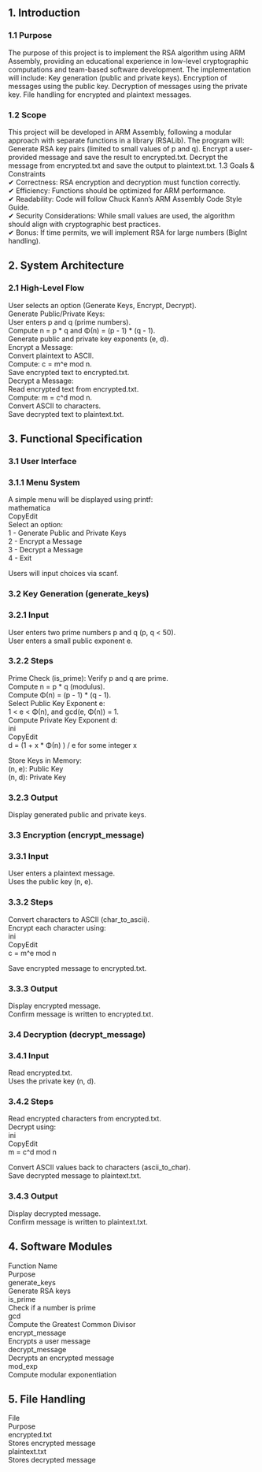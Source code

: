 ## 1. Introduction
### 1.1 Purpose  
The purpose of this project is to implement the RSA algorithm using ARM Assembly, providing an educational experience in low-level cryptographic computations and team-based software development. The implementation will include:
Key generation (public and private keys).
Encryption of messages using the public key.
Decryption of messages using the private key.
File handling for encrypted and plaintext messages.
### 1.2 Scope  
This project will be developed in ARM Assembly, following a modular approach with separate functions in a library (RSALib). The program will:
Generate RSA key pairs (limited to small values of p and q).
Encrypt a user-provided message and save the result to encrypted.txt.
Decrypt the message from encrypted.txt and save the output to plaintext.txt.
1.3 Goals & Constraints  
✔ Correctness: RSA encryption and decryption must function correctly.  
✔ Efficiency: Functions should be optimized for ARM performance.  
✔ Readability: Code will follow Chuck Kann’s ARM Assembly Code Style Guide.  
✔ Security Considerations: While small values are used, the algorithm should align with cryptographic best practices.  
✔ Bonus: If time permits, we will implement RSA for large numbers (BigInt handling).  

## 2. System Architecture  
### 2.1 High-Level Flow
User selects an option (Generate Keys, Encrypt, Decrypt).  
Generate Public/Private Keys:  
User enters p and q (prime numbers).  
Compute n = p * q and Φ(n) = (p - 1) * (q - 1).  
Generate public and private key exponents (e, d).  
Encrypt a Message:  
Convert plaintext to ASCII.  
Compute: c = m^e mod n.  
Save encrypted text to encrypted.txt.  
Decrypt a Message:  
Read encrypted text from encrypted.txt.  
Compute: m = c^d mod n.  
Convert ASCII to characters.  
Save decrypted text to plaintext.txt.  

## 3. Functional Specification  
### 3.1 User Interface  
### 3.1.1 Menu System  
A simple menu will be displayed using printf:  
mathematica  
CopyEdit  
Select an option:    
1 - Generate Public and Private Keys  
2 - Encrypt a Message  
3 - Decrypt a Message  
4 - Exit  

Users will input choices via scanf.  
### 3.2 Key Generation (generate_keys)  
### 3.2.1 Input  
User enters two prime numbers p and q (p, q < 50).  
User enters a small public exponent e.  
### 3.2.2 Steps  
Prime Check (is_prime): Verify p and q are prime.  
Compute n = p * q (modulus).  
Compute Φ(n) = (p - 1) * (q - 1).  
Select Public Key Exponent e:  
1 < e < Φ(n), and gcd(e, Φ(n)) = 1.  
Compute Private Key Exponent d:  
ini  
CopyEdit  
d = (1 + x * Φ(n) ) / e for some integer x  


Store Keys in Memory:  
(n, e): Public Key  
(n, d): Private Key  
### 3.2.3 Output  
Display generated public and private keys.  
### 3.3 Encryption (encrypt_message)  
### 3.3.1 Input  
User enters a plaintext message.  
Uses the public key (n, e).  
### 3.3.2 Steps  
Convert characters to ASCII (char_to_ascii).  
Encrypt each character using:  
ini  
CopyEdit  
c = m^e mod n  


Save encrypted message to encrypted.txt.  
### 3.3.3 Output  
Display encrypted message.  
Confirm message is written to encrypted.txt.  
### 3.4 Decryption (decrypt_message)  
### 3.4.1 Input  
Read encrypted.txt.  
Uses the private key (n, d).  
### 3.4.2 Steps  
Read encrypted characters from encrypted.txt.  
Decrypt using:  
ini  
CopyEdit  
m = c^d mod n  


Convert ASCII values back to characters (ascii_to_char).  
Save decrypted message to plaintext.txt.  
### 3.4.3 Output  
Display decrypted message.  
Confirm message is written to plaintext.txt.  

## 4. Software Modules  
Function Name  
Purpose  
generate_keys  
Generate RSA keys  
is_prime  
Check if a number is prime  
gcd  
Compute the Greatest Common Divisor  
encrypt_message  
Encrypts a user message  
decrypt_message    
Decrypts an encrypted message  
mod_exp  
Compute modular exponentiation  


## 5. File Handling  
File  
Purpose  
encrypted.txt  
Stores encrypted message  
plaintext.txt  
Stores decrypted message  

